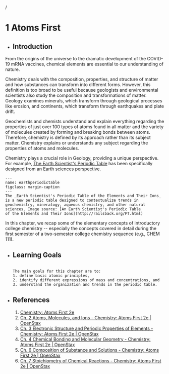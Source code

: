 /
# 1 Atoms First

- ## Introduction 
  
From the origins of the universe to the dramatic development of the COVID-19 mRNA vaccines, chemical elements are essential to our understanding of nature.  
  
Chemistry deals with the composition, properties, and structure of matter and how substances can transform into different forms. However, this definition is too broad to be useful because geologists and environmental scientists also study the composition and transformations of matter. Geology examines minerals, which transform through geological processes like erosion, and continents, which transform through earthquakes and plate drift.
  
Geochemists and chemists understand and explain everything regarding the properties of just over 100 types of atoms found in all matter and the variety of molecules created by forming and breaking bonds between atoms. Therefore, chemistry is defined by its approach rather than its subject matter. Chemistry explains or understands any subject regarding the properties of atoms and molecules.
  
  Chemistry plays a crucial role in Geology, providing a unique perspective. For example, [The Earth Scientist's Periodic Table](http://railsback.org/PT.html) has been specifically designed from an Earth sciences perspective. 
  
  ```{figure} http://railsback.org/PT/815PeriodicTable48e023600.jpg
  ---
  name: earthperiodictable
  figclass: margin-caption
  ---
  The _Earth Scientist's Periodic Table of the Elements and Their Ions_ is a new periodic table designed to contextualize trends in geochemistry, mineralogy, aqueous chemistry, and other natural sciences. Image source: [An Earth Scientist's Periodic Table  
  of the Elements and Their Ions](http://railsback.org/PT.html)
  ```
  
  In this chapter, we recap some of the elementary concepts of introductory college chemistry -- especially the concepts covered in detail during the first semester of a two-semester college chemistry sequence (e.g., CHEM 111).
- ## Learning Goals
  
  ```{admonition} Learning Goals
  
  The main goals for this chapter are to: 
  1. define basic atomic principles,
  2. identify different expressions of mass and concentrations, and
  3. understand the organization and trends in the periodic table.
  ```
- ## References
  1. [Chemistry: Atoms First 2e](https://openstax.org/books/chemistry-atoms-first-2e/pages/preface)
  2. [Ch. 2 Atoms, Molecules, and Ions - Chemistry: Atoms First 2e | OpenStax](https://openstax.org/books/chemistry-atoms-first-2e/pages/2-introduction)
  3. [Ch. 3 Electronic Structure and Periodic Properties of Elements - Chemistry: Atoms First 2e | OpenStax](https://openstax.org/books/chemistry-atoms-first-2e/pages/3-introduction)
  4. [Ch. 4 Chemical Bonding and Molecular Geometry - Chemistry: Atoms First 2e | OpenStax](https://openstax.org/books/chemistry-atoms-first-2e/pages/4-introduction)
  5. [Ch. 6 Composition of Substance and Solutions - Chemistry: Atoms First 2e | OpenStax](https://openstax.org/books/chemistry-atoms-first-2e/pages/6-introduction)
  6. [Ch. 7 Stoichiometry of Chemical Reactions - Chemistry: Atoms First 2e | OpenStax](https://openstax.org/books/chemistry-atoms-first-2e/pages/7-introduction)
